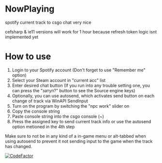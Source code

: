 # NowPlaying
spotify current track to csgo chat very nice

cefsharp & ie11 versions will work for 1 hour because refresh token logic isnt implemented yet

# How to use
1. Login to your Spotify account (Don't forget to use "Remember me" option)
2. Select your Steam account in "current acc" list
3. Enter desired chat button (If you run into any trouble setting one, you can press the "затуп?" button to see the Source engine keys)
4. Optionally, you can use autosend, which activates send button on each change of track via WinAPI SendInput
5. Turn on the program by switching the "npc work" slider on
6. Copy the console string
7. Paste console string into the csgo console (~)
8. Press the assigned key to send current track info or use the autosend option metioned in the 4th step

Make sure to not be in any kind of a in-game menu or alt-tabbed when using autosend to prevent it not sending input to the game when the track has changed.

[![CodeFactor](https://www.codefactor.io/repository/github/veselv2010/nowplaying/badge)](https://www.codefactor.io/repository/github/veselv2010/nowplaying)
